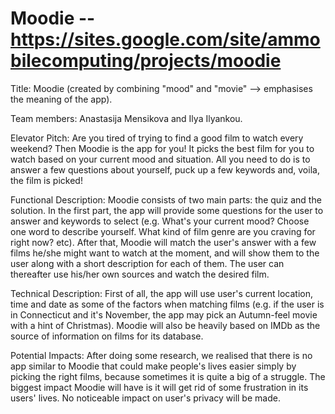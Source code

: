 # Moodie -- https://sites.google.com/site/ammobilecomputing/projects/moodie

Title: Moodie (created by combining "mood" and "movie" --> emphasises the meaning of the app).

Team members: Anastasija Mensikova and Ilya Ilyankou.

Elevator Pitch: Are you tired of trying to find a good film to watch every weekend? Then Moodie is the app for you! It picks the best film for you to watch based on your current mood and situation. All you need to do is to answer a few questions about yourself, puck up a few keywords and, voila, the film is picked!

Functional Description: Moodie consists of two main parts: the quiz and the solution. In the first part, the app will provide some questions for the user to answer and keywords to select (e.g. What's your current mood? Choose one word to describe yourself. What kind of film genre are you craving for right now? etc). After that, Moodie will match the user's answer with a few films he/she might want to watch at the moment, and will show them to the user along with a short description for each of them. The user can thereafter use his/her own sources and watch the desired film.

Technical Description: First of all, the app will use user's current location, time and date as some of the factors when matching films (e.g. if the user is in Connecticut and it's November, the app may pick an Autumn-feel movie with a hint of Christmas). Moodie will also be heavily based on IMDb as the source of information on films for its database.

Potential Impacts: After doing some research, we realised that there is no app similar to Moodie that could make people's lives easier simply by picking the right films, because sometimes it is quite a big of a struggle. The biggest impact Moodie will have is it will get rid of some frustration in its users' lives. No noticeable impact on user's privacy will be made.
